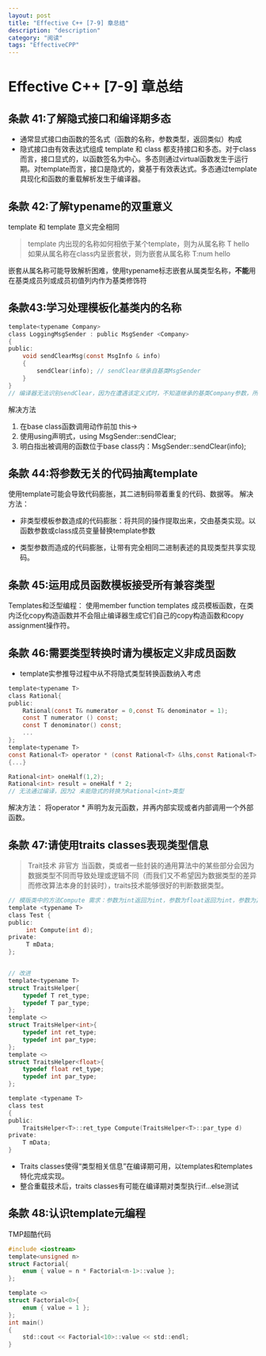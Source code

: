 ```yaml
---
layout: post
title: "Effective C++ [7-9] 章总结"
description: "description"
category: "阅读"
tags: "EffectiveCPP"
---
```

# Effective C++ [7-9] 章总结
## 条款 41:了解隐式接口和编译期多态
* 通常显式接口由函数的签名式（函数的名称，参数类型，返回类似）构成
* 隐式接口由有效表达式组成
 template 和 class 都支持接口和多态。对于class而言，接口显式的，以函数签名为中心。多态则通过virtual函数发生于运行期。对template而言，接口是隐式的，奠基于有效表达式。多态通过template具现化和函数的重载解析发生于编译器。
 
## 条款 42:了解typename的双重意义
template<class T> 和 template<typename T> 意义完全相同

> template 内出现的名称如何相依于某个template，则为从属名称 T hello
> 如果从属名称在class内呈嵌套状，则为嵌套从属名称 T:num hello 

嵌套从属名称可能导致解析困难，使用typename标志嵌套从属类型名称，**不能**用在基类成员列或成员初值列内作为基类修饰符
 
## 条款43:学习处理模板化基类内的名称
```C
template<typename Company>
class LoggingMsgSender : public MsgSender <Company>
{
public:
    void sendClearMsg(const MsgInfo & info)
    {
        sendClear(info); // sendClear继承自基类MsgSender
    }
}
// 编译器无法识别sendClear，因为在遭遇该定义式时，不知道继承的基类Company参数，所以未知sendClear函数。
```

解决方法
1. 在base class函数调用动作前加 this->
2. 使用using声明式，using MsgSender<Company>::sendClear;
3. 明白指出被调用的函数位于base class内：MsgSender<Company>::sendClear(info);

## 条款 44:将参数无关的代码抽离template
使用template可能会导致代码膨胀，其二进制码带着重复的代码、数据等。
解决方法：

* 非类型模板参数造成的代码膨胀：将共同的操作提取出来，交由基类实现。以函数参数或class成员变量替换template参数

* 类型参数而造成的代码膨胀，让带有完全相同二进制表述的具现类型共享实现码。

## 条款 45:运用成员函数模板接受所有兼容类型
Templates和泛型编程：
使用member function templates 成员模板函数，在类内泛化copy构造函数并不会阻止编译器生成它们自己的copy构造函数和copy assignment操作符。

## 条款 46:需要类型转换时请为模板定义非成员函数
* template实参推导过程中从不将隐式类型转换函数纳入考虑

```C
template<typename T>
class Rational{
public:
    Rational(const T& numerator = 0,const T& denominator = 1);
    const T numerator () const;
    const T denominator() const;
    ...
};
template<typename T>
const Rational<T> operator * (const Rational<T> &lhs,const Rational<T> &rhs)
{...}

Rational<int> oneHalf(1,2);
Rational<int> result = oneHalf * 2;
// 无法通过编译，因为2 未能隐式的转换为Rational<int>类型
```

解决方法：
将operator * 声明为友元函数，并再内部实现或者内部调用一个外部函数。

## 条款 47:请使用traits classes表现类型信息
>Trait技术
> 非官方
> 当函数，类或者一些封装的通用算法中的某些部分会因为数据类型不同而导致处理或逻辑不同（而我们又不希望因为数据类型的差异而修改算法本身的封装时），traits技术能够很好的判断数据类型。

```C
// 模版类中的方法Compute 需求：参数为int返回为int，参数为float返回为int，参数为其他返回为其他
template <typename T>
class Test {
public:
     int Compute(int d);
private:
     T mData;
};


// 改进
template<typename T>
struct TraitsHelper{
    typedef T ret_type;
    typedef T par_type;
};
template <>
struct TraitsHelper<int>{
    typedef int ret_type;
    typedef int par_type;
};
template <>
struct TraitsHelper<float>{
    typedef float ret_type;
    typedef int par_type;
};

template <typename T>
class test
{
public:
    TraitsHelper<T>::ret_type Compute(TraitsHelper<T>::par_type d)
private:
    T mData;
}
```

* Traits classes使得“类型相关信息”在编译期可用，以templates和templates特化完成实现。
* 整合重载技术后，traits classes有可能在编译期对类型执行if...else测试

## 条款 48:认识template元编程
TMP超酷代码

```C
#include <iostream>
template<unsigned n>
struct Factorial{
	enum { value = n * Factorial<n-1>::value };
};

template <>
struct Factorial<0>{
	enum { value = 1 };
};
int main()
{
	std::cout << Factorial<10>::value << std::endl;
}
```


